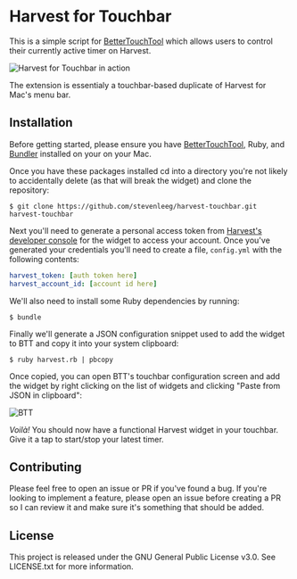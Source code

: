 # Harvest for Touchbar
This is a simple script for [BetterTouchTool](https://folivora.ai/) which
allows users to control their currently active timer on Harvest.

![Harvest for Touchbar in action](https://i.imgur.com/6lh8MXv.jpg)

The extension is essentialy a touchbar-based duplicate of Harvest for Mac's
menu bar.

## Installation
Before getting started, please ensure you have
[BetterTouchTool](https://folivora.ai/downloads), Ruby, and
[Bundler](https://bundler.io/) installed on your on your Mac.

Once you have these packages installed cd into a directory you're not likely to
accidentally delete (as that will break the widget) and clone the repository:

```
$ git clone https://github.com/stevenleeg/harvest-touchbar.git harvest-touchbar
```

Next you'll need to generate a personal access token from [Harvest's developer
console](https://id.getharvest.com/developers) for the widget to access your
account. Once you've generated your credentials you'll need to create a file,
`config.yml` with the following contents:

```yaml
harvest_token: [auth token here]
harvest_account_id: [account id here]
```

We'll also need to install some Ruby dependencies by running:

```
$ bundle
```

Finally we'll generate a JSON configuration snippet used to add the widget to BTT
and copy it into your system clipboard:

```
$ ruby harvest.rb | pbcopy
```

Once copied, you can open BTT's touchbar configuration screen and add the
widget by right clicking on the list of widgets and clicking "Paste from JSON
in clipboard":

![BTT](https://i.imgur.com/lgTWEnR.png)

*Voilà!* You should now have a functional Harvest widget in your touchbar. Give
it a tap to start/stop your latest timer.

## Contributing
Please feel free to open an issue or PR if you've found a bug. If you're
looking to implement a feature, please open an issue before creating a PR so I
can review it and make sure it's something that should be added.

## License
This project is released under the GNU General Public License v3.0. See
LICENSE.txt for more information.
